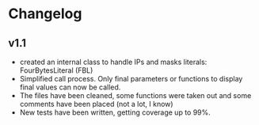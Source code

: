 # Changelog

## v1.1
- created an internal class to handle IPs and masks literals: FourBytesLiteral (FBL)
- Simplified call process. Only final parameters or functions to display final values can now be called.
- The files have been cleaned, some functions were taken out and some comments have been placed (not a lot, I know)
- New tests have been written, getting coverage up to 99%.